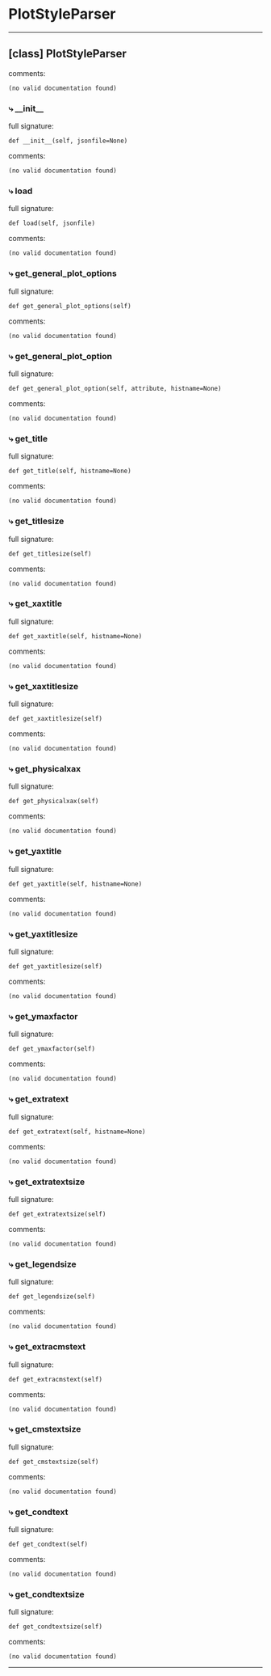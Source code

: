# PlotStyleParser  
  
- - -
## [class] PlotStyleParser  
comments:  
```text  
(no valid documentation found)  
```  
### &#10551; \_\_init\_\_  
full signature:  
```text  
def __init__(self, jsonfile=None)  
```  
comments:  
```text  
(no valid documentation found)  
```  
### &#10551; load  
full signature:  
```text  
def load(self, jsonfile)  
```  
comments:  
```text  
(no valid documentation found)  
```  
### &#10551; get\_general\_plot\_options  
full signature:  
```text  
def get_general_plot_options(self)  
```  
comments:  
```text  
(no valid documentation found)  
```  
### &#10551; get\_general\_plot\_option  
full signature:  
```text  
def get_general_plot_option(self, attribute, histname=None)  
```  
comments:  
```text  
(no valid documentation found)  
```  
### &#10551; get\_title  
full signature:  
```text  
def get_title(self, histname=None)  
```  
comments:  
```text  
(no valid documentation found)  
```  
### &#10551; get\_titlesize  
full signature:  
```text  
def get_titlesize(self)  
```  
comments:  
```text  
(no valid documentation found)  
```  
### &#10551; get\_xaxtitle  
full signature:  
```text  
def get_xaxtitle(self, histname=None)  
```  
comments:  
```text  
(no valid documentation found)  
```  
### &#10551; get\_xaxtitlesize  
full signature:  
```text  
def get_xaxtitlesize(self)  
```  
comments:  
```text  
(no valid documentation found)  
```  
### &#10551; get\_physicalxax  
full signature:  
```text  
def get_physicalxax(self)  
```  
comments:  
```text  
(no valid documentation found)  
```  
### &#10551; get\_yaxtitle  
full signature:  
```text  
def get_yaxtitle(self, histname=None)  
```  
comments:  
```text  
(no valid documentation found)  
```  
### &#10551; get\_yaxtitlesize  
full signature:  
```text  
def get_yaxtitlesize(self)  
```  
comments:  
```text  
(no valid documentation found)  
```  
### &#10551; get\_ymaxfactor  
full signature:  
```text  
def get_ymaxfactor(self)  
```  
comments:  
```text  
(no valid documentation found)  
```  
### &#10551; get\_extratext  
full signature:  
```text  
def get_extratext(self, histname=None)  
```  
comments:  
```text  
(no valid documentation found)  
```  
### &#10551; get\_extratextsize  
full signature:  
```text  
def get_extratextsize(self)  
```  
comments:  
```text  
(no valid documentation found)  
```  
### &#10551; get\_legendsize  
full signature:  
```text  
def get_legendsize(self)  
```  
comments:  
```text  
(no valid documentation found)  
```  
### &#10551; get\_extracmstext  
full signature:  
```text  
def get_extracmstext(self)  
```  
comments:  
```text  
(no valid documentation found)  
```  
### &#10551; get\_cmstextsize  
full signature:  
```text  
def get_cmstextsize(self)  
```  
comments:  
```text  
(no valid documentation found)  
```  
### &#10551; get\_condtext  
full signature:  
```text  
def get_condtext(self)  
```  
comments:  
```text  
(no valid documentation found)  
```  
### &#10551; get\_condtextsize  
full signature:  
```text  
def get_condtextsize(self)  
```  
comments:  
```text  
(no valid documentation found)  
```  
- - -  
  
